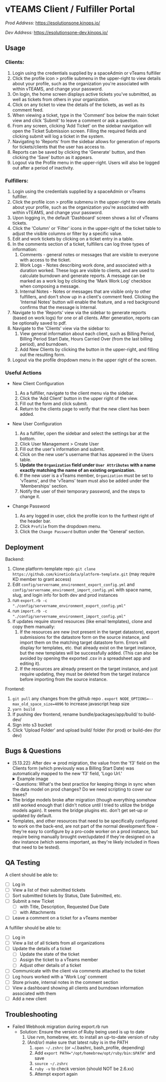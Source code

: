 # vTEAMS Client / Fulfiller Portal

*Prod Address:* https://esolutionsone.kinops.io/

*Dev Address:* https://esolutionsone-dev.kinops.io/


## Usage

### Clients:

1. Login using the credentials supplied by a spaceAdmin or vTeams fulfiller
2. Click the profile icon > profile submenu in the upper-right to view details about your profile, such as the organization you're associated with within vTEAMS, and change your password.
3. On login, the home screen displays active tickets you've submitted, as well as tickets from others in your organization.
4. Click on any ticket to view the details of the tickets, as well as its comment feed.
5. When viewing a ticket, type in the 'Comment' box below the main ticket view and click 'Submit' to leave a comment or ask a question.
6. From any screen, clicking 'Add Ticket' on the sidebar navigation will open the Ticket Submission screen. Filling the required fields and clicking submit will log a ticket in the system.
7. Navigating to 'Reports' from the sidebar allows for generation of reports for tickets/clients that the user has access to.
8. Reports can be saved by clicking the 'Generate' button, and then clicking the 'Save' button as it appears.
9. Logout via the Profile menu in the upper-right. Users will also be logged out after a period of inactivity.


### Fulfillers:

1. Login using the credentials supplied by a spaceAdmin or vTeams fulfiller.
2. Click the profile icon > profile submenu in the upper-right to view details about your profile, such as the organization you're associated with within vTEAMS, and change your password.
3. Upon logging in, the default 'Dashboard' screen shows a list of vTeams tickets.
4. Click the 'Column' or 'Filter' icons in the upper-right of the ticket table to adjust the visible columns or filter by a specific value.
5. Edit and work tickets by clicking on a ticket entry in a table.
6. In the comments section of a ticket, fulfillers can log three types of information:
    1. Comments - general notes or messages that are visible to everyone with access to the ticket.
    2. Work Logs - Notes describing work done, and associated with a duration worked. These logs are visible to clients, and are used to calculate burndown and generate reports. A message can be marked as a work log by clicking the 'Mark Work Log' checkbox when composing a message.
    3. Internal Notes - Notes or messages that are visible only to other fulfillers, and don't show up in a client's comment feed. Clicking the 'Internal Notes' button will enable the feature, and a red background confirms that the message is Internal.
7. Navigate to the 'Reports' view via the sidebar to generate reports (based on work logs) for one or all clients. After generation, reports can be optionally saved to pdf.
8. Navigate to the 'Clients' view via the sidebar to:
    1. View general information about each client, such as Billing Period, Billing Period Start Date, Hours Carried Over (from the last billing period), and burndown.
    2. Add New Clients by clicking the button in the upper-right, and filling out the resulting form.
9. Logout via the profile dropdown menu in the upper right of the screen.

### Useful Actions

- New Client Configuration
    1. As a fulfiller, navigate to the client menu via the sidebar.
    2. Click the 'Add Client' button in the upper right of the view.
    3. Fill out the form and click submit.
    4. Return to the clients page to verify that the new client has been added. 

- New User Configuration
    1. As a fulfiller, open the sidebar and select the settings bar at the bottom.
    2. Click User Management > Create User
    3. Fill out the user's information and submit.
    4. Click on the new user's username that has appeared in the Users table.
    5. **Update the `Organization` field under `User Attributes` with a name exactly matching the name of an existing organization.**
    7. If the new user is a vTeams member, `Organization` must be set to 'vTeams', and the 'vTeams' team must also be added under the 'Memberships' section.
    8. Notify the user of their temporary password, and the steps to change it.

- Change Password
    1. As any logged in user, click the profile icon to the furthest right of the header bar.
    2. Click `Profile` from the dropdown menu.
    3. Click the `Change Password` button under the 'General' section.

## Deployment
  Backend:
  1. Clone platform-template repo: `git clone https://github.com/kineticdata/platform-template.git` (may require KD member to grant access)
  2. Edit `config/servername_environment_export_config.yml` and `config/servername_enviroment_import_config.yml` with space name, slug, and login info for both dev and prod instances
  3. run `export.rb -c "./config/servername_environment_export_config.yml"`
  4. run `import.rb -c "./config/servername_environment_import_config.yml"`
  5. If updates require stored resources (like email templates), clone and copy them manually:
      1. If the resources are new (not present in the target datastore), export submissions for the datastore form on the source instance, and import them on the matching target datastore form. Errors will display for templates, etc. that already exist on the target instance, but the new templates will be successfully added. (This can also be avoided by opening the exported .csv in a spreadsheet app and editing it).
      2. If the resources are already present on the target instance, and just require updating, they must be deleted from the target instance before importing from the source instance.

  Frontend:
  1. `git pull` any changes from the github repo
  . `export NODE_OPTIONS=--max_old_space_size=4096` to increase javascript heap size
  2. `yarn build`
  3. If pushing dev frontend, rename bundle/packages/app/build/ to build-dev/
  4. Sign into s3 bucket
  5. Click 'Upload Folder' and upload build/ folder (for prod) or build-dev (for dev)

## Bugs & Questions

 - [5.13.22]: After dev => prod migration, the value from the 'f3' field on the Clients form (which previously was a Billing Start Date) was automatically mapped to the new 'f3' field, 'Logo Url.'
    <details>
      <summary>Example image</summary>
      <img src='./images/bug_screen_001.png' height='300px' />
    </details>
    - Questions: What's the best practice for keeping things in sync when the data model on prod changes? Do we need scripting to cover our bases?
  - The bridge models broke after migration (though everything somehow still worked enough that I didn't notice until I tried to utilize the bridge models again). It seems the bridge plugins etc. don't get set-up or updated by default.
  - Templates, and other resources that need to be specifically configured to work on the back-end, are not part of the normal development flow - they're easy to configure by a pro-code worker on a prod instance, but require being manually brought over/updated if they're designed on a dev instance (which seems important,  as they're likely included in flows that need to be tested).
 
 
## QA Testing

A client should be able to:

- [ ] Log in
- [ ] View a list of their submitted tickets
- [ ] Sort submitted tickets by Status, Date Submitted, etc.
- [ ] Submit a new Ticket
  - [ ] with Title, Description, Requested Due Date
  - [ ] with Attachments
- [ ] Leave a comment on a ticket for a vTeams member

A fulfiller should be able to:

- [ ] Log in
- [ ] View a list of all tickets from all organizations
- [ ] Update the details of a ticket
  - [ ] Update the state of the ticket
  - [ ] Assign the ticket to a vTeams member
  - [ ] Adjust other details of a ticket
- [ ] Communicate with the client via comments attached to the ticket
- [ ] Log hours worked with a 'Work Log' comment
- [ ] Store private, internal notes in the comment section
- [ ] View a dashboard showing all clients and burndown information associated with them
- [ ] Add a new client

## Troubleshooting

- Failed Webhook migration during export.rb run
  - Solution: Ensure the version of Ruby being used is up to date
    1. Use rvm, homebrew, etc. to install an up-to-date version of ruby
    2. (And/or) make sure that latest ruby is in the PATH
        1. `open ~/.zshrc` (or ~/.bashrc, bash_profile, depending)
        2. Add `export PATH="/opt/homebrew/opt/ruby/bin:$PATH"` and save
        3. `source ~/.zshrc`
        4. `ruby -v` to check version (should NOT be 2.6.xx)
        5. Attempt export again
